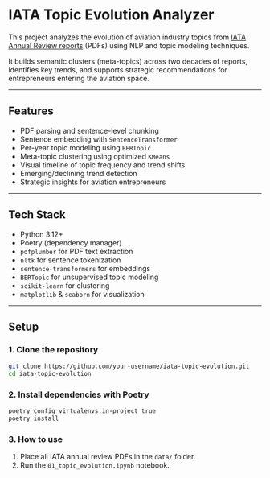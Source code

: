 # IATA Topic Evolution Analyzer

This project analyzes the evolution of aviation industry topics from [IATA Annual Review reports](https://www.iata.org/en/publications/annual-review/) (PDFs) using NLP and topic modeling techniques.

It builds semantic clusters (meta-topics) across two decades of reports, identifies key trends, and supports strategic recommendations for entrepreneurs entering the aviation space.

---

## Features

- PDF parsing and sentence-level chunking
- Sentence embedding with `SentenceTransformer`
- Per-year topic modeling using `BERTopic`
- Meta-topic clustering using optimized `KMeans`
- Visual timeline of topic frequency and trend shifts
- Emerging/declining trend detection
- Strategic insights for aviation entrepreneurs

---

## Tech Stack

- Python 3.12+
- Poetry (dependency manager)
- `pdfplumber` for PDF text extraction
- `nltk` for sentence tokenization
- `sentence-transformers` for embeddings
- `BERTopic` for unsupervised topic modeling
- `scikit-learn` for clustering
- `matplotlib` & `seaborn` for visualization

---

## Setup

### 1. Clone the repository

```bash
git clone https://github.com/your-username/iata-topic-evolution.git
cd iata-topic-evolution
```

### 2. Install dependencies with Poetry
```sh
poetry config virtualenvs.in-project true
poetry install
```

### 3. How to use
1. Place all IATA annual review PDFs in the `data/` folder.
2. Run the `01_topic_evolution.ipynb` notebook.
